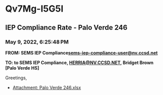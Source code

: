 # Qv7Mg-I5G5I
## IEP Compliance Rate - Palo Verde 246
### May 9, 2022, 6:25:48 PM
**FROM: SEMS IEP Compliance<sems-iep-compliance-user@nv.ccsd.net>**

**TO: to SEMS IEP Compliance, HERRIA@NV.CCSD.NET, Bridget Brown [Palo Verde HS]**


Greetings,  





* [Attachment: Palo Verde 246.xlsx](Qv7Mg-I5G5I-attachment-1.xlsx)
